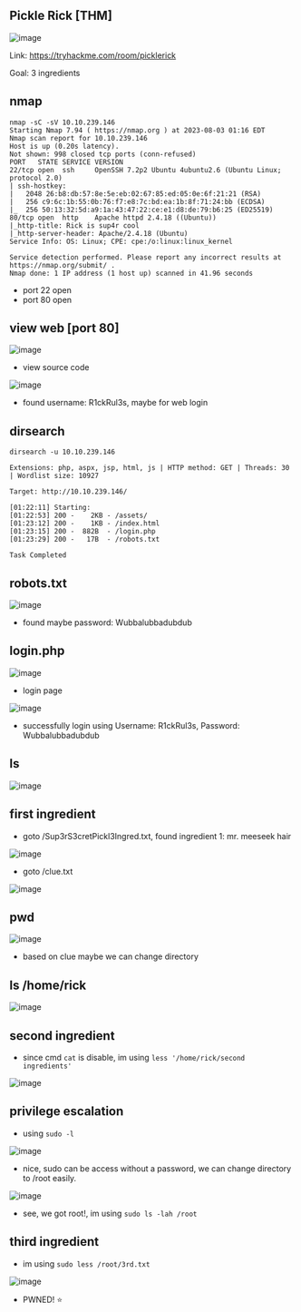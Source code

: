 ## Pickle Rick [THM]

![image](https://github.com/0hanif0/B2R-Writeups/assets/23289982/a9c5d8b0-0453-4dc7-ac9a-64aef9b0f5b6)

Link: https://tryhackme.com/room/picklerick

Goal: 3 ingredients

## nmap
```
nmap -sC -sV 10.10.239.146
Starting Nmap 7.94 ( https://nmap.org ) at 2023-08-03 01:16 EDT
Nmap scan report for 10.10.239.146
Host is up (0.20s latency).
Not shown: 998 closed tcp ports (conn-refused)
PORT   STATE SERVICE VERSION
22/tcp open  ssh     OpenSSH 7.2p2 Ubuntu 4ubuntu2.6 (Ubuntu Linux; protocol 2.0)
| ssh-hostkey: 
|   2048 26:b8:db:57:8e:5e:eb:02:67:85:ed:05:0e:6f:21:21 (RSA)
|   256 c9:6c:1b:55:0b:76:f7:e8:7c:bd:ea:1b:8f:71:24:bb (ECDSA)
|_  256 50:13:32:5d:a9:1a:43:47:22:ce:e1:d8:de:79:b6:25 (ED25519)
80/tcp open  http    Apache httpd 2.4.18 ((Ubuntu))
|_http-title: Rick is sup4r cool
|_http-server-header: Apache/2.4.18 (Ubuntu)
Service Info: OS: Linux; CPE: cpe:/o:linux:linux_kernel

Service detection performed. Please report any incorrect results at https://nmap.org/submit/ .
Nmap done: 1 IP address (1 host up) scanned in 41.96 seconds
```
- port 22 open
- port 80 open

## view web [port 80]

![image](https://github.com/0hanif0/B2R-Writeups/assets/23289982/ddeb74a7-42d3-44bd-88df-cde032d9d2a1)

- view source code

![image](https://github.com/0hanif0/B2R-Writeups/assets/23289982/188c694d-3cc6-4271-9114-bc653852637e)

- found username: R1ckRul3s, maybe for web login

## dirsearch

```
dirsearch -u 10.10.239.146

Extensions: php, aspx, jsp, html, js | HTTP method: GET | Threads: 30 | Wordlist size: 10927

Target: http://10.10.239.146/

[01:22:11] Starting: 
[01:22:53] 200 -    2KB - /assets/                                             
[01:23:12] 200 -    1KB - /index.html                                       
[01:23:15] 200 -  882B  - /login.php                                        
[01:23:29] 200 -   17B  - /robots.txt                                       
                          
Task Completed                       
```

## robots.txt

![image](https://github.com/0hanif0/B2R-Writeups/assets/23289982/c92423f8-79e6-4813-ba8d-9f2849cd85bb)

- found maybe password: Wubbalubbadubdub

## login.php

![image](https://github.com/0hanif0/B2R-Writeups/assets/23289982/c4f28b97-fe5a-4bf5-b941-8c18f4917337)

- login page

![image](https://github.com/0hanif0/B2R-Writeups/assets/23289982/5da7e2c0-2891-4e73-bd89-1ab3f77550a8)

- successfully login using Username: R1ckRul3s, Password: Wubbalubbadubdub

## ls

![image](https://github.com/0hanif0/B2R-Writeups/assets/23289982/fc3b3139-6563-4206-b231-daa8f691f5a5)

## first ingredient

- goto /Sup3rS3cretPickl3Ingred.txt, found ingredient 1: mr. meeseek hair

![image](https://github.com/0hanif0/B2R-Writeups/assets/23289982/611ee2b2-525a-4828-9cb4-7db285ce6976)

- goto /clue.txt

![image](https://github.com/0hanif0/B2R-Writeups/assets/23289982/b0d2ce32-7591-4daa-8e31-a9c354740870)

## pwd

![image](https://github.com/0hanif0/B2R-Writeups/assets/23289982/451b3916-a796-4e67-9f22-9de3982091e6)

- based on clue maybe we can change directory

## ls /home/rick

![image](https://github.com/0hanif0/B2R-Writeups/assets/23289982/54a7072d-616c-424f-984a-e1b2f59d94a7)

## second ingredient

- since cmd `cat` is disable, im using `less '/home/rick/second ingredients'`

![image](https://github.com/0hanif0/B2R-Writeups/assets/23289982/f8460dcb-4623-418f-9a74-f91336951f30)

## privilege escalation

- using `sudo -l`

![image](https://github.com/0hanif0/B2R-Writeups/assets/23289982/5824db2b-a9f5-4131-80a3-e2360bba137a)

- nice, sudo can be access without a password, we can change directory to /root easily.

![image](https://github.com/0hanif0/B2R-Writeups/assets/23289982/0d06abc7-8b53-407b-bf98-754933cdac68)

- see, we got root!, im using `sudo ls -lah /root`

## third ingredient

- im using `sudo less /root/3rd.txt`

![image](https://github.com/0hanif0/B2R-Writeups/assets/23289982/ebe1d7fd-4932-4d9a-a122-56ef5b080776)

- PWNED! :star:
